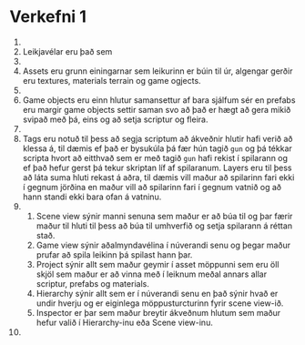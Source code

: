 # Verkefni 1
1. 
2. Leikjavélar eru það sem 
3. 
4. Assets eru grunn einingarnar sem leikurinn er búin til úr, algengar gerðir eru textures, materials terrain og game ogjects.
5. 
6. Game objects eru einn hlutur samansettur af bara sjálfum sér en prefabs eru margir game objects settir saman svo að það er hægt að gera mikið svipað með þá, eins og að setja scriptur og fleira.
7. 
8. Tags eru notuð til þess að segja scriptum að ákveðnir hlutir hafi verið að klessa á, til dæmis ef það er bysukúla þá fær hún tagið `gun` og þá tékkar scripta hvort að eitthvað sem er með tagið `gun` hafi rekist í spilarann og ef það hefur gerst þá tekur skriptan líf af spilaranum. Layers eru til þess að láta suma hluti rekast á aðra, til dæmis vill maður að spilarinn fari ekki í gegnum jörðina en maður vill að spilarinn fari í gegnum vatnið og að hann standi ekki bara ofan á vatninu.
9. 
   1. Scene view sýnir manni senuna sem maður er að búa til og þar færir maður til hluti til þess að búa til umhverfið og setja spilarann á réttan stað.
   2. Game view sýnir aðalmyndavélina í núverandi senu og þegar maður prufar að spila leikinn þá spilast hann þar.
   3. Project sýnir allt sem maður geymir í asset möppunni sem eru öll skjöl sem maður er að vinna með í leiknum meðal annars allar scriptur, prefabs og materials.
   4. Hierarchy sýnir allt sem er í núverandi senu en það sýnir hvað er undir hverju og er eiginlega möppusturcturinn fyrir scene view-ið.
   5. Inspector er þar sem maður breytir ákveðnum hlutum sem maður hefur valið í Hierarchy-inu eða Scene view-inu.
10. 

